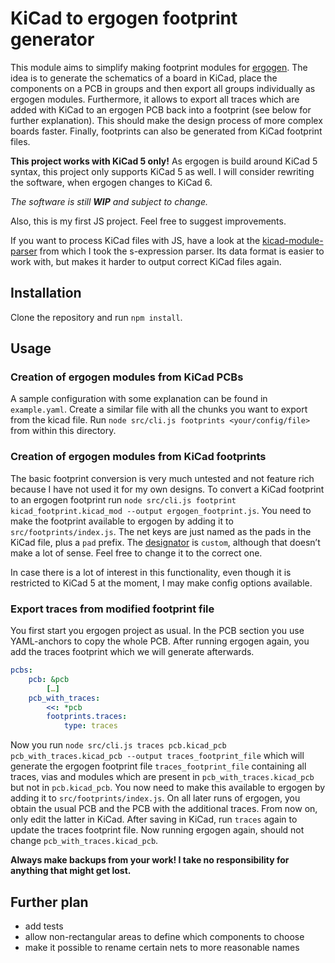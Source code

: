 # KiCad to ergogen footprint generator

This module aims to simplify making footprint modules for [ergogen](https://github.com/mrzealot/ergogen).
The idea is to generate the schematics of a board in KiCad, place the components on a PCB in groups and then export all groups individually as ergogen modules.
Furthermore, it allows to export all traces which are added with KiCad to an ergogen PCB back into a footprint (see below for further explanation).
This should make the design process of more complex boards faster.
Finally, footprints can also be generated from KiCad footprint files.

**This project works with KiCad 5 only!**
As ergogen is build around KiCad 5 syntax, this project only supports KiCad 5 as well.
I will consider rewriting the software, when ergogen changes to KiCad 6.

*The software is still **WIP** and subject to change.*

Also, this is my first JS project.
Feel free to suggest improvements.

If you want to process KiCad files with JS, have a look at the [kicad-module-parser](https://github.com/jdthorpe/kicad-module-parser) from which I took the s-expression parser.
Its data format is easier to work with, but makes it harder to output correct KiCad files again.

## Installation
Clone the repository and run `npm install`.

## Usage

### Creation of ergogen modules from KiCad PCBs
A sample configuration with some explanation can be found in `example.yaml`.
Create a similar file with all the chunks you want to export from the kicad file.
Run `node src/cli.js footprints <your/config/file>` from within this directory.

### Creation of ergogen modules from KiCad footprints
The basic footprint conversion is very much untested and not feature rich because I have not used it for my own designs.
To convert a KiCad footprint to an ergogen footprint run `node src/cli.js footprint kicad_footprint.kicad_mod --output ergogen_footprint.js`.
You need to make the footprint available to ergogen by adding it to `src/footprints/index.js`.
The net keys are just named as the pads in the KiCad file, plus a `pad` prefix.
The [designator](https://en.wikipedia.org/wiki/Reference_designator#Designators) is `custom`, although that doesn’t make a lot of sense.
Feel free to change it to the correct one. 

In case there is a lot of interest in this functionality, even though it is restricted to KiCad 5 at the moment, I may make config options available.

### Export traces from modified footprint file
You first start you ergogen project as usual.
In the PCB section you use YAML-anchors to copy the whole PCB.
After running ergogen again, you add the traces footprint which we will generate afterwards.
```yaml
pcbs:
    pcb: &pcb
        […]
    pcb_with_traces:
        <<: *pcb
        footprints.traces:
            type: traces
```
Now you run `node src/cli.js traces pcb.kicad_pcb pcb_with_traces.kicad_pcb --output traces_footprint_file` which will generate the ergogen footprint file `traces_footprint_file` containing all traces, vias and modules which are present in `pcb_with_traces.kicad_pcb` but not in `pcb.kicad_pcb`.
You now need to make this available to ergogen by adding it to `src/footprints/index.js`.
On all later runs of ergogen, you obtain the usual PCB and the PCB with the additional traces.
From now on, only edit the latter in KiCad.
After saving in KiCad, run `traces` again to update the traces footprint file.
Now running ergogen again, should not change `pcb_with_traces.kicad_pcb`.

**Always make backups from your work!
I take no responsibility for anything that might get lost.**

## Further plan
- add tests
- allow non-rectangular areas to define which components to choose
- make it possible to rename certain nets to more reasonable names
